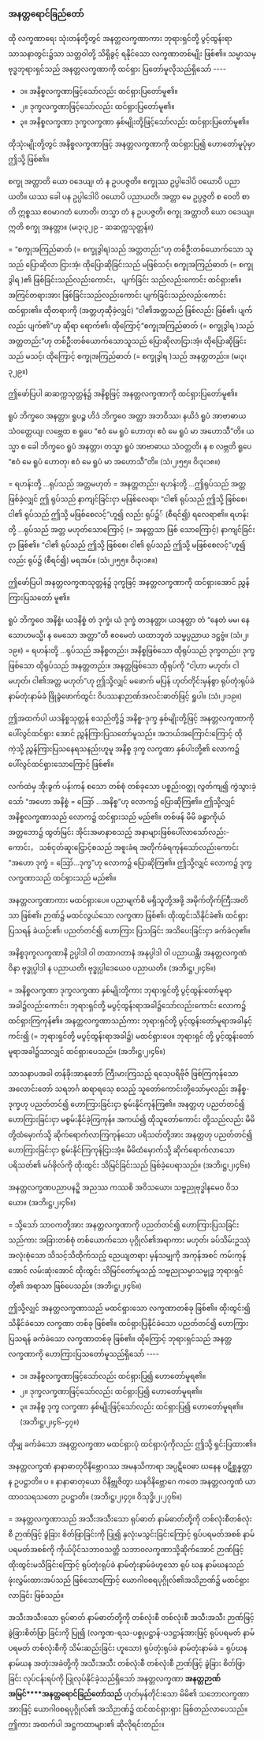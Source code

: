 ### အနတ္တရောင်ခြည်တော်

ထို လက္ခဏာရေး သုံးတန်တို့တွင် အနတ္တလက္ခဏာကား ဘုရားရှင်တို့ ပွင့်ထွန်းရာ သာသနာတွင်း၌သာ သတ္တဝါတို့ သိရှိခွင့် ရနိုင်သော လက္ခဏာတစ်မျိုး ဖြစ်၏။ 
သမ္မာသမ္ဗုဒ္ဓဘုရားရှင်သည် အနတ္တလက္ခဏာကို ထင်ရှား ပြတော်မူလိုသည်ရှိသော် ----

- ၁။ အနိစ္စလက္ခဏာဖြင့်သော်လည်း ထင်ရှားပြတော်မူ၏။
- ၂။ ဒုက္ခလက္ခဏာဖြင့်သော်လည်း ထင်ရှားပြတော်မူ၏။
- ၃။ အနိစ္စလက္ခဏာ ဒုက္ခလက္ခဏာ နှစ်မျိုးတို့ဖြင့်သော်လည်း ထင်ရှားပြတော်မူ၏။

ထိုသုံးမျိုးတို့တွင် အနိစ္စလက္ခဏာဖြင့် အနတ္တလက္ခဏာကို ထင်ရှားပြ၍ ဟောတော်မူပုံမှာ ဤသို့ ဖြစ်၏။

စက္ခု အတ္တာတိ ယော ၀ဒေယျ၊ တံ န ဥပပဇ္ဇတိ။ 
စက္ခုဿ ဥပ္ပါဒေါပိ ၀ယောပိ ပညာယတိ။ 
ယဿ ခေါ ပန ဥပ္ပါဒေါပိ ၀ယောပိ ပညာယတိ၊ အတ္တာ မေ ဥပ္ပဇ္ဇတိ စ ဝေတိ စာတိ ဣစ္စဿ ဧ၀မာဂတံ ဟောတိ၊ တသ္မာ တံ န ဥပပဇ္ဇတိ၊ စက္ခု အတ္တာတိ ယော ၀ဒေယျ။ 
ဣတိ စက္ခု အနတ္တာ။ (မ၊၃၊၃၂၉ - ဆဆက္ကသုတ္တန်။)

= “စက္ခုအကြည်ဓာတ် (= စက္ခုဒွါရ)သည် အတ္တတည်း”ဟု တစ်ဦးတစ်ယောက်သော သူသည် ပြောဆိုလာ ငြားအံ့၊ ထိုပြောဆိုခြင်းသည် မဖြစ်သင့်၊ စက္ခုအကြည်ဓာတ် (= စက္ခုဒွါရ )၏ ဖြစ်ခြင်းသည်လည်းကောင်း， ပျက်ခြင်း သည်လည်းကောင်း ထင်ရှား၏။ 
အကြင်တရားအား ဖြစ်ခြင်းသည်လည်းကောင်း ပျက်ခြင်းသည်လည်းကောင်း ထင်ရှား၏။ 
ထိုတရားကို (အတ္တဟုဆိုခဲ့လျှင်) “ငါ၏အတ္တသည် ဖြစ်လည်း ဖြစ်၏၊ ပျက်လည်း ပျက်၏”ဟု ဆိုရာ ရောက်၏၊ ထိုကြောင့်“စက္ခုအကြည်ဓာတ် (= စက္ခုဒွါရ )သည် အတ္တတည်း”ဟု တစ်ဦးတစ်ယောက်သောသူသည် ပြောဆိုလာငြားအံ့၊ ထိုပြောဆိုခြင်းသည် မသင့်၊ ထိုကြောင့် စက္ခုအကြည်ဓာတ် (= စက္ခုဒွါရ )သည် အနတ္တတည်း။
<r>(မ၊၃၊၃၂၉။)</r>

ဤဖော်ပြပါ ဆဆက္ကသုတ္တန်၌ အနိစ္စဖြင့် အနတ္တလက္ခဏာကို ထင်ရှားပြတော်မူ၏။

ရူပံ ဘိက္ခဝေ အနတ္တာ၊ ရူပဉ္စ ဟိဒံ ဘိက္ခဝေ အတ္တာ အဘဝိဿ၊ နယိဒံ ရူပံ အာဗာဓာယ သံ၀တ္တေယျ၊ လဗ္ဘေထ စ ရူပေ “ဧဝံ မေ ရူပံ ဟောတု၊ ဧဝံ မေ ရူပံ မာ အဟောသီ”တိ။ 
ယသ္မာ စ ခေါ ဘိက္ခဝေ ရူပံ အနတ္တာ၊ တသ္မာ ရူပံ အာဗာဓာယ သံဝတ္တတိ၊ န စ လဗ္ဘတိ ရူပေ “ဧဝံ မေ ရူပံ ဟောတု၊ ဧဝံ မေ ရူပံ မာ အဟောသီ”တိ။ (သံ၊၂၊၅၅။ ဝိ၊၃၊၁၈။)

= ရဟန်းတို့ ...ရုပ်သည် အတ္တမဟုတ် = အနတ္တတည်း၊ ရဟန်းတို့ ...ဤရုပ်သည် အတ္တဖြစ်ခဲ့လျှင် ဤ ရုပ်သည် နာကျင်ခြင်းငှာ မဖြစ်လေရာ၊ “ငါ၏ ရုပ်သည် ဤသို့ ဖြစ်စေ၊ ငါ၏ ရုပ်သည် ဤသို့ မဖြစ်စေလင့်”ဟူ၍ လည်း ရုပ်၌် (စီရင်၍) ရလေရာ၏။ 
ရဟန်းတို့ ...ရုပ်သည် အတ္တ မဟုတ်သောကြောင့် (= အနတ္တသာ ဖြစ် သောကြောင့်) နာကျင်ခြင်းငှာ ဖြစ်၏။ 
“ငါ၏ ရုပ်သည် ဤသို့ ဖြစ်စေ၊ ငါ၏ ရုပ်သည် ဤသို့ မဖြစ်စေလင့်”ဟူ၍ လည်း ရုပ်၌ (စီရင်၍) မရအပ်။ (သံ၊၂၊၅၅။ ဝိ၊၃၊၁၈။)

ဤဖော်ပြပါ အနတ္တလက္ခဏသုတ္တန်၌ ဒုက္ခဖြင့် အနတ္တလက္ခဏာကို ထင်ရှားအောင် ညွှန်ကြားပြသတော် မူ၏။

ရူပံ ဘိက္ခဝေ အနိစ္စံ၊ ယဒနိစ္စံ တံ ဒုက္ခံ၊ ယံ ဒုက္ခံ တဒနတ္တာ၊ ယဒနတ္တာ တံ “နေတံ မမ၊ နေသောဟမသ္မိ၊ န မေသော အတ္တာ”တိ ဧ၀မေတံ ယထာဘူတံ သမ္မပ္ပညာယ ဒဋ္ဌဗ္ဗံ။ (သံ၊၂၊၁၉။) 
= ရဟန်းတို့ ...ရုပ်သည် အနိစ္စတည်း၊ အနိစ္စဖြစ်သော ထိုရုပ်သည် ဒုက္ခတည်း၊ ဒုက္ခဖြစ်သော ထိုရုပ်သည် အနတ္တတည်း။
အနတ္တဖြစ်သော ထိုရုပ်ကို “ငါ့ဟာ မဟုတ်၊ ငါ မဟုတ်၊ ငါ၏အတ္တ မဟုတ်”ဟု ဤသို့လျှင် မဖောက် မပြန် ဟုတ်တိုင်းမှန်စွာ ရုပ်တုံးရုပ်ခဲ နာမ်တုံးနာမ်ခဲ ဖြိုခွဲဖောက်ထွင်း ဝိပဿနာဉာဏ်အလင်းဓာတ်ဖြင့် ရှုပါ။
<r>(သံ၊၂၊၁၉။)</r>

ဤအထက်ပါ ယဒနိစ္စသုတ္တန် စသည်တို့၌ အနိစ္စ-ဒုက္ခ နှစ်မျိုးတို့ဖြင့် အနတ္တလက္ခဏာကို ပေါ်လွင်ထင်ရှား အောင် ညွှန်ကြားပြသတော်မူသည်။ 
အဘယ်အကြောင်းကြောင့် ထိုကဲ့သို့ ညွှန်ကြားပြသနေရသနည်းဟူမူ အနိစ္စ ဒုက္ခ လက္ခဏာ နှစ်ပါးတို့၏ လောက၌ ပေါ်လွင်ထင်ရှားသောကြောင့် ဖြစ်၏။

လက်ထဲမှ အိုးခွက် ပန်းကန် စသော တစ်စုံ တစ်ခုသော ပစ္စည်းဝတ္ထု လွတ်ကျ၍ ကွဲသွားခဲ့သော် “အဟော အနိစ္စံ = ဪ ...အနိစ္စ”ဟု လောက၌ ပြောဆိုကြ၏။ 
ဤသို့လျှင် အနိစ္စလက္ခဏာသည် လောက၌ ထင်ရှားသည် မည်၏။ 
တစ်ဖန် မိမိ ခန္ဓာကိုယ်အတ္တဘော၌ ထွတ်မြင်း အိုင်းအမာနာစသည့် အနာများဖြစ်ပေါ်လာသော်လည်း-ကောင်း， သစ်ငုတ်ဆူးငြှောင့်စသည် အစူးခံရ အတိုက်ခံရကုန်သော်လည်းကောင်း “အဟော ဒုက္ခံ = ဪ...ဒုက္ခ”ဟု လောက၌ ပြောဆိုကြ၏။ 
ဤသို့လျှင် လောက၌ ဒုက္ခလက္ခဏာသည် ထင်ရှားသည် မည်၏။

အနတ္တလက္ခဏာကား မထင်ရှားပေ။ 
ပညာမျက်စိ မရှိသူတို့အဖို့ အမိုက်တိုက်ကြီးအတိသာ ဖြစ်၏၊ ဉာဏ်၌ မထင်လွယ်သော လက္ခဏာ ဖြစ်၏၊ ထိုးထွင်းသိနိုင်ခဲ၏၊ ထင်ရှားပြသရန် ခဲယဉ်း၏၊ ပညတ်တင်၍ ဟောကြား ပြသခြင်း အသိပေးခြင်းငှာ ခက်ခဲလှ၏။

အနိစ္စဒုက္ခလက္ခဏာနိ ဥပ္ပါဒါ ဝါ တထာဂတာနံ အနုပ္ပါဒါ ဝါ ပညာယန္တိ၊ အနတ္တလက္ခဏံ ဝိနာ ဗုဒ္ဓုပ္ပါဒါ န ပညာယတိ၊ ဗုဒ္ဓုပ္ပါဒေယေ၀ ပညာယတိ။ (အဘိ၊ဋ္ဌ၊၂၊၄၆။)

= အနိစ္စလက္ခဏာ ဒုက္ခလက္ခဏာ နှစ်မျိုးတို့ကား ဘုရားရှင်တို့ ပွင့်ထွန်းတော်မူရာ အခါ၌လည်းကောင်း၊ ဘုရားရှင်တို့ မပွင့်ထွန်းရာအခါ၌သော်လည်းကောင်း လောက၌ ထင်ရှားကြကုန်၏။ 
အနတ္တလက္ခဏာသည်ကား ဘုရားရှင်တို့ ပွင့်ထွန်းတော်မူရာအခါနှင့် ကင်း၍ (= ဘုရားရှင်တို့ မပွင့်ထွန်းရာအခါ၌) မထင်ရှားပေ။ 
ဘုရားရှင် တို့ ပွင့်ထွန်းတော်မူရာအခါ၌သာလျှင် ထင်ရှားပေသည်။ (အဘိ၊ဋ္ဌ၊၂၊၄၆။)

သာသနာပအခါ တန်ခိုးအာနုဘော် ကြီးမားကြသည့် ရသေ့ပရိဗိုဇ် ဖြစ်ကြကုန်သော အလောင်းတော် သရဘင်္ဂ ဆရာရသေ့ စသည့် သူတော်ကောင်းတို့သော်မှလည်း အနိစ္စ-ဒုက္ခဟု ပညတ်တင်၍ ဟောကြားခြင်းငှာ စွမ်းနိုင်ကုန်ကြ၏။ 
အနတ္တဟု ပညတ်တင်၍ ဟောကြားခြင်းငှာ မစွမ်းနိုင်ခဲ့ကြကုန်။ 
အကယ်၍ ထိုသူတော်ကောင်း တို့သည်လည်း မိမိတို့ထံမှောက်သို့ ဆိုက်ရောက်လာကြကုန်သော ပရိသတ်တို့အား အနတ္တဟု ပညတ်တင်၍ ဟောကြားခြင်းငှာ စွမ်းနိုင်ကြကုန်ငြားအံ့။ 
မိမိထံမှောက်သို့ ဆိုက်ရောက်လာသော ပရိသတ်၏ မဂ်ဖိုလ်ကို ထိုးထွင်း သိမြင်ခြင်းသည် ဖြစ်ခဲ့ပေရာသည်။ (အဘိ၊ဋ္ဌ၊၂၊၄၆။)

အနတ္တလက္ခဏပညာပနဥှိ အညဿ ကဿစိ အဝိသယော၊ သဗ္ဗညုဗုဒ္ဓါနမေ၀ ဝိသယော။ (အဘိ၊ဋ္ဌ၊၂၊၄၆။)

= သို့သော် သာ၀ကတို့အား အနတ္တလက္ခဏာကို ပညတ်တင်၍ ဟောကြားပြသခြင်းသည်ကား အခြားတစ်စုံ တစ်ယောက်သော ပုဂ္ဂိုလ်၏အရာကား မဟုတ်၊ ခပ်သိမ်းဥဿုံ အလုံးစုံသော သိသင့်သိထိုက်သည့် ညေယျတရား မှန်သမျှကို အကုန်အစင် ကမ်းကုန်အောင် လမ်းဆုံးအောင် ထိုးထွင်း သိမြင်တော်မူသည့် သဗ္ဗညုသမ္မာသမ္ဗုဒ္ဓ ဘုရားရှင်တို့၏ အရာသာ ဖြစ်ပေသည်။ (အဘိ၊ဋ္ဌ၊၂၊၄၆။)

ဤသို့လျှင် အနတ္တလက္ခဏာသည် မထင်ရှားသော လက္ခဏာတစ်ခု ဖြစ်၏။ 
ထိုးထွင်း၍ သိနိုင်ခဲသော လက္ခဏာ တစ်ခု ဖြစ်၏။ 
ထင်ရှားပြနိုင်ခဲသော ပညတ်တင်၍ ဟောကြားပြသရန် ခက်ခဲသော လက္ခဏာတစ်ခု ဖြစ်၏။ 
ထိုကြောင့် ဘုရားရှင်သည် အနတ္တလက္ခဏာကို ဟောကြားပြသတော်မူသည်ရှိသော် ----

- ၁။ အနိစ္စလက္ခဏာဖြင့်သော်လည်း ထင်ရှားပြ၍ ဟောတော်မူရ၏။
- ၂။ ဒုက္ခလက္ခဏာဖြင့်သော်လည်း ထင်ရှားပြ၍ ဟောတော်မူရ၏။
- ၃။ အနိစ္စ ဒုက္ခ လက္ခဏာ နှစ်မျိုးဖြင့်သော်လည်း ထင်ရှားပြ၍ ဟောတော်မူရ၏။ (အဘိ၊ဋ္ဌ၊၂၊၄၆-၄၇။)

ထိုမျှ ခက်ခဲသော အနတ္တလက္ခဏာ မထင်ရှားပုံ ထင်ရှားပုံကိုလည်း ဤသို့ ရှင်းပြထား၏။

အနတ္တလက္ခဏံ နာနာဓာတုဝိနိဗ္ဘောဂဿ အမနသိကာရာ အပ္ပဋိဝေဓာ ဃနေန ပဋိစ္ဆန္နတ္တာ န ဥပဋ္ဌာတိ။ ပ ။ 
နာနာဓာတုယော ဝိနိဗ္ဘုဇိတွာ ဃနဝိနိဗ္ဘောဂေ ကတေ အနတ္တလက္ခဏံ ယာထာ၀သရသတော ဥပဋ္ဌာတိ။
<r>(အဘိ၊ဋ္ဌ၊၂၊၄၇။ ဝိသုဒ္ဓိ၊၂၊၂၇၆။)</r>

= အနတ္တလက္ခဏာသည် အသီးအသီးသော ရုပ်ဓာတ် နာမ်ဓာတ်တို့ကို တစ်လုံးစီတစ်လုံးစီ ဉာဏ်ဖြင့် ခွဲခြား စိတ်ဖြာခြင်းကို ပြု၍ နှလုံးမသွင်းခြင်းကြောင့် ရုပ်ပရမတ်အစစ် နာမ်ပရမတ်အစစ်ကို ကိုယ်ပိုင်သဘာ၀သတ္တိ သဘာ၀လက္ခဏာသို့ဆိုက်အောင် ဉာဏ်ဖြင့် ထိုးထွင်းမသိခြင်းကြောင့် ရုပ်တုံးရုပ်ခဲ နာမ်တုံးနာမ်ခဲဟူသော ရုပ် ဃန နာမ်ဃနသည် ဖုံးလွှမ်းထားအပ်သည် ဖြစ်သောကြောင့် ယောဂါ၀စရပုဂ္ဂိုလ်၏အသိဉာဏ်၌ မထင်ရှားလာခြင်း ဖြစ်သည်။

အသီးအသီးသော ရုပ်ဓာတ် နာမ်ဓာတ်တို့ကို တစ်လုံးစီ တစ်လုံးစီ အသီးအသီး ဉာဏ်ဖြင့် ခွဲခြားစိတ်ဖြာ ခြင်းကို ပြု၍ (လက္ခဏ-ရသ-ပစ္စုပဋ္ဌာန်-ပဒဋ္ဌာန်အားဖြင့် ရုပ်ပရမတ် နာမ်ပရမတ် တစ်လုံးစီကို သိမ်းဆည်းခြင်း ဟူသော) ရုပ်တုံးရုပ်ခဲ နာမ်တုံးနာမ်ခဲ = ရုပ်ဃန နာမ်ဃန အတုံးအခဲတို့ကို အသီးအသီး တစ်လုံးစီ တစ်လုံးစီ ဉာဏ်ဖြင့် ခွဲခြား စိတ်ဖြာခြင်း လုပ်ငန်းရပ်ကို ပြုလုပ်နိုင်ခဲ့သည်ရှိသော် အနတ္တလက္ခဏာ **အနတ္တဉာဏ်အမြင်****အနတ္တရောင်ခြည်တော်သည်** ဟုတ်မှန်တိုင်းသော မိမိ၏ သဘောလက္ခဏာအားဖြင့် ယောဂါ၀စရပုဂ္ဂိုလ်၏ အသိဉာဏ်၌ ထင်ထင်ရှားရှား ဖြစ်တည်လာပေသည်။ 
ဤကား အထက်ပါ အဋ္ဌကထာများ၏ ဆိုလိုရင်းတည်း။